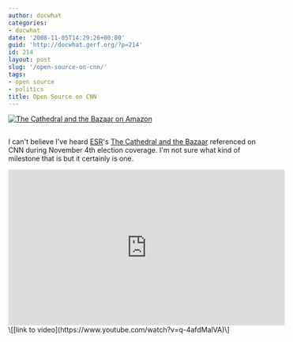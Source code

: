 ```yaml
---
author: docwhat
categories:
- docwhat
date: '2008-11-05T14:29:26+00:00'
guid: 'http://docwhat.gerf.org/?p=214'
id: 214
layout: post
slug: '/open-source-on-cnn/'
tags:
- open source
- politics
title: Open Source on CNN
---
```


[![*The Cathedral and the Bazaar* on
Amazon](https://ws-na.amazon-adsystem.com/widgets/q?_encoding=UTF8&MarketPlace=US&ASIN=0596001088&ServiceVersion=20070822&ID=AsinImage&WS=1&Format=_SL250_&tag=thedocwha-20)](https://www.amazon.com/gp/product/0596001088/ref=as_li_tl?ie=UTF8&camp=1789&creative=9325&creativeASIN=0596001088&linkCode=as2&tag=thedocwha-20&linkId=b05ab5b4ef48c5c28748db1af27990dc)

<img src="https://ir-na.amazon-adsystem.com/e/ir?t=thedocwha-20&l=am2&o=1&a=0596001088" width="1" height="1" border="0" alt="Amazon bug" style="border:none !important; margin:0px !important;" />

I can't believe I've heard [ESR](http://www.catb.org/~esr/)'s [The
Cathedral and the
Bazaar](http://en.wikipedia.org/wiki/The_Cathedral_and_the_Bazaar)
referenced on CNN during November 4th election coverage. I'm not sure
what kind of milestone that is but it certainly is one.

<iframe width="560" height="315" src="https://www.youtube.com/embed/q-4afdMalVA" frameborder="0" allowfullscreen>
</iframe>
\[[link to video](https://www.youtube.com/watch?v=q-4afdMalVA)\]
